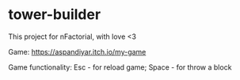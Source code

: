 # tower-builder
This project for nFactorial, with love &lt;3

Game:
  https://aspandiyar.itch.io/my-game

Game functionality:
  Esc - for reload game; 
  Space - for throw a block
